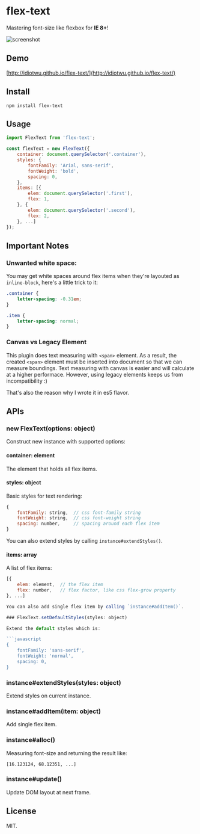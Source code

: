 # flex-text

Mastering font-size like flexbox for **IE 8+**!

![screenshot](https://raw.githubusercontent.com/idiotWu/flex-text/master/demo/screenshot.gif)

## Demo

[http://idiotwu.github.io/flex-text/](http://idiotwu.github.io/flex-text/)

## Install

```
npm install flex-text
```

## Usage

```javascript
import FlexText from 'flex-text';

const flexText = new FlexText({
    container: document.querySelector('.container'),
    styles: {
        fontFamily: 'Arial, sans-serif',
        fontWeight: 'bold',
        spacing: 0,
    },
    items: [{
        elem: document.querySelector('.first'),
        flex: 1,
    }, {
        elem: document.querySelector('.second'),
        flex: 2,
    }, ...]
});
```

## Important Notes

### Unwanted white space:

You may get white spaces around flex items when they're layouted as `inline-block`, here's a little trick to it:

```css
.container {
    letter-spacing: -0.31em;
}

.item {
    letter-spacing: normal;
}
```

### Canvas vs Legacy Element

This plugin does text measuring with `<span>` element. As a result, the created `<span>` element must be inserted into document so that we can measure boundings. Text measuring with canvas is easier and will calculate at a higher performace. However, using legacy elements keeps us from incompatibility :)

That's also the reason why I wrote it in es5 flavor.

## APIs

### new FlexText(options: object)

Construct new instance with supported options:

#### container: element

The element that holds all flex items.

#### styles: object

Basic styles for text rendering:

```javascript
{
    fontFamily: string,  // css font-family string
    fontWeight: string,  // css font-weight string
    spacing: number,     // spacing around each flex item
}
```

You can also extend styles by calling `instance#extendStyles()`.

#### items: array

A list of flex items:

```javascript
[{
    elem: element,  // the flex item
    flex: number,   // flex factor, like css flex-grow property
}, ...]

You can also add single flex item by calling `instance#addItem()`.

### FlexText.setDefaultStyles(styles: object)

Extend the default styles which is:

```javascript
{
    fontFamily: 'sans-serif',
    fontWeight: 'normal',
    spacing: 0,
}
```

### instance#extendStyles(styles: object)

Extend styles on current instance.

### instance#addItem(item: object)

Add single flex item.

### instance#alloc()

Measuring font-size and returning the result like:

```javascipt
[16.123124, 68.12351, ...]
```

### instance#update()

Update DOM layout at next frame.

## License

MIT.
